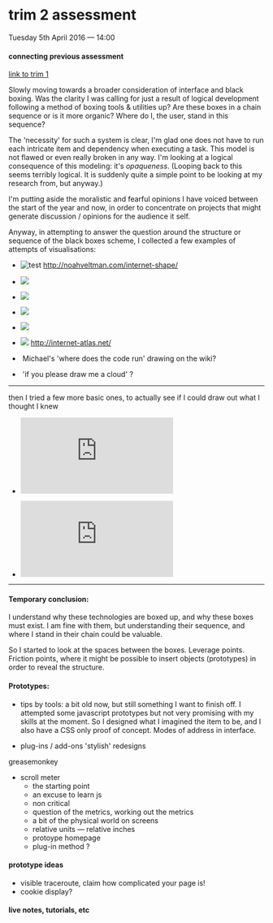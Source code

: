 # trim 2 assessment

Tuesday 5th April 2016 — 14:00

#### connecting previous assessment
[link to trim 1](http://pzwart1.wdka.hro.nl/~colm/trimester-1_assessment/)

Slowly moving towards a broader consideration of interface and black boxing. Was the clarity I was calling for just a result of logical development following a method of boxing tools & utilities up? Are these boxes in a chain sequence or is it more organic? Where do I, the user, stand in this sequence?

The 'necessity' for such a system is clear, I'm glad one does not have to run each intricate item and dependency when executing a task. This model is not flawed or even really broken in any way. I'm looking at a logical consequence of this modeling: it's *opaqueness*. (Looping back to this seems terribly logical. It is suddenly quite a simple point to be looking at my research from, but anyway.)

I'm putting aside the moralistic and fearful opinions I have voiced between the start of the year and now, in order to concentrate on projects that might generate discussion / opinions for the audience it self.

Anyway, in attempting to answer the question around the structure or sequence of the black boxes scheme, I collected a few examples of attempts of visualisations:

* ![test](https://pzwiki.wdka.nl/mw-mediadesign/images/1/12/Montage-5.png)
http://noahveltman.com/internet-shape/

* ![](http://internet-atlas.net/img-web/relief33.svg)

* ![](http://internet-atlas.net/img-web/cadre11.png)

* ![](http://internet-atlas.net/img-web/divise13.jpg)

* ![](http://internet-atlas.net/img-web/en-idiot1.svg)

* ![](http://internet-atlas.net/img-web/en-collage2.svg)
http://internet-atlas.net/

* ![]() Michael's 'where does the code run' drawing on the wiki?

* ![]() 'if you please draw me a cloud' ?

---
then I tried a few more basic ones, to actually see if I could draw out what I thought I knew
* ![](http://colm.be/owncloud/index.php/apps/files_sharing/ajax/publicpreview.php?x=1920&y=635&a=true&file=IMG_20160403_193533-crop.jpg&t=Z67Oix5H61DScVj&scalingup=0)

*  ![](http://colm.be/owncloud/index.php/apps/files_sharing/ajax/publicpreview.php?x=1920&y=635&a=true&file=IMG_20160403_193508-crop.jpg&t=jDBUYXyKuftH2kX&scalingup=0)

---

#### Temporary conclusion:

I understand why these technologies are boxed up, and why these boxes must exist. I am fine with them, but understanding their sequence, and where I stand in their chain could be valuable.

So I started to look at the spaces between the boxes. Leverage points. Friction points, where it might be possible to insert objects (prototypes) in order to reveal the structure.

#### Prototypes:

* tips by tools: a bit old now, but still something I want to finish off. I attempted some javascript prototypes but not very promising with my skills at the moment. So I designed what I imagined the item to be, and I also have a CSS only proof of concept.
Modes of address in interface.

* plug-ins / add-ons
'stylish' redesigns

greasemonkey

* scroll meter
  * the starting point
  * an excuse to learn js
  * non critical
  * question of the metrics, working out the metrics
  * a bit of the physical world on screens
  * relative units — relative inches
  * protoype homepage
  * plug-in method ?

#### prototype ideas
* visible traceroute, claim how complicated your page is!
* cookie display?

#### live notes, tutorials, etc

